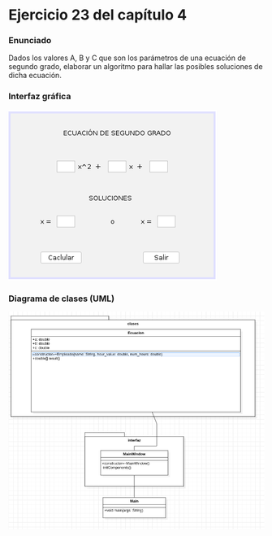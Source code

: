 # Ejercicio 23 del capítulo 4

### Enunciado
Dados los valores A, B y C que son los parámetros de una ecuación de segundo grado, elaborar un algoritmo para hallar las posibles soluciones de dicha ecuación.

### Interfaz gráfica
![Imagen de la interfaz gráfica](./gui.png)

### Diagrama de clases (UML)
![Imagen del diagrama de clases en UML](./DiagramaClases.png)
